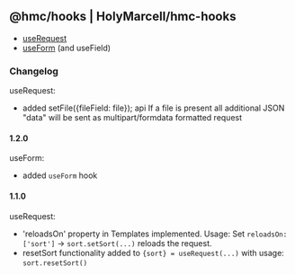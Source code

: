 ## @hmc/hooks | HolyMarcell/hmc-hooks

* [useRequest](./docs/useRequest.md)
* [useForm](./docs/useForm.md) (and useField)


### Changelog

useRequest:

* added setFile({fileField: file}); api
If a file is present all additional JSON "data" will be sent as multipart/formdata formatted request



#### 1.2.0

useForm:

* added `useForm` hook

#### 1.1.0

useRequest:


* 'reloadsOn' property in Templates implemented. Usage: Set `reloadsOn: ['sort']` -> `sort.setSort(...)` reloads the request.
* resetSort functionality added to `{sort} = useRequest(...)` with usage: `sort.resetSort()`
